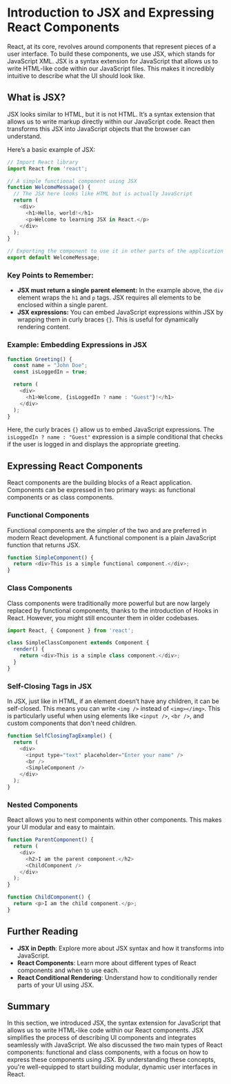 # Introduction to JSX and Expressing React Components

React, at its core, revolves around components that represent pieces of a user interface. To build these components, we use JSX, which stands for JavaScript XML. JSX is a syntax extension for JavaScript that allows us to write HTML-like code within our JavaScript files. This makes it incredibly intuitive to describe what the UI should look like.

## What is JSX?

JSX looks similar to HTML, but it is not HTML. It’s a syntax extension that allows us to write markup directly within our JavaScript code. React then transforms this JSX into JavaScript objects that the browser can understand.

Here’s a basic example of JSX:

```javascript
// Import React library
import React from 'react';

// A simple functional component using JSX
function WelcomeMessage() {
  // The JSX here looks like HTML but is actually JavaScript
  return (
    <div>
      <h1>Hello, world!</h1>
      <p>Welcome to learning JSX in React.</p>
    </div>
  );
}

// Exporting the component to use it in other parts of the application
export default WelcomeMessage;
```

### Key Points to Remember:
- **JSX must return a single parent element:** In the example above, the `div` element wraps the `h1` and `p` tags. JSX requires all elements to be enclosed within a single parent.
- **JSX expressions:** You can embed JavaScript expressions within JSX by wrapping them in curly braces `{}`. This is useful for dynamically rendering content.

### Example: Embedding Expressions in JSX

```javascript
function Greeting() {
  const name = "John Doe";
  const isLoggedIn = true;

  return (
    <div>
      <h1>Welcome, {isLoggedIn ? name : "Guest"}!</h1>
    </div>
  );
}
```

Here, the curly braces `{}` allow us to embed JavaScript expressions. The `isLoggedIn ? name : "Guest"` expression is a simple conditional that checks if the user is logged in and displays the appropriate greeting.

## Expressing React Components

React components are the building blocks of a React application. Components can be expressed in two primary ways: as functional components or as class components.

### Functional Components

Functional components are the simpler of the two and are preferred in modern React development. A functional component is a plain JavaScript function that returns JSX.

```javascript
function SimpleComponent() {
  return <div>This is a simple functional component.</div>;
}
```

### Class Components

Class components were traditionally more powerful but are now largely replaced by functional components, thanks to the introduction of Hooks in React. However, you might still encounter them in older codebases.

```javascript
import React, { Component } from 'react';

class SimpleClassComponent extends Component {
  render() {
    return <div>This is a simple class component.</div>;
  }
}
```

### Self-Closing Tags in JSX

In JSX, just like in HTML, if an element doesn’t have any children, it can be self-closed. This means you can write `<img />` instead of `<img></img>`. This is particularly useful when using elements like `<input />`, `<br />`, and custom components that don't need children.

```javascript
function SelfClosingTagExample() {
  return (
    <div>
      <input type="text" placeholder="Enter your name" />
      <br />
      <SimpleComponent />
    </div>
  );
}
```

### Nested Components

React allows you to nest components within other components. This makes your UI modular and easy to maintain.

```javascript
function ParentComponent() {
  return (
    <div>
      <h2>I am the parent component.</h2>
      <ChildComponent />
    </div>
  );
}

function ChildComponent() {
  return <p>I am the child component.</p>;
}
```

## Further Reading

- **JSX in Depth**: Explore more about JSX syntax and how it transforms into JavaScript.
- **React Components**: Learn more about different types of React components and when to use each.
- **React Conditional Rendering**: Understand how to conditionally render parts of your UI using JSX.

## Summary

In this section, we introduced JSX, the syntax extension for JavaScript that allows us to write HTML-like code within our React components. JSX simplifies the process of describing UI components and integrates seamlessly with JavaScript. We also discussed the two main types of React components: functional and class components, with a focus on how to express these components using JSX. By understanding these concepts, you're well-equipped to start building modular, dynamic user interfaces in React.